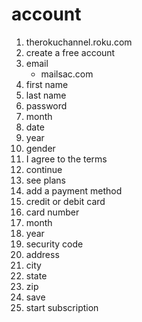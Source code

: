 # account

1. therokuchannel.roku.com
2. create a free account
3. email
   - mailsac.com
4. first name
5. last name
6. password
7. month
8. date
9. year
10. gender
11. I agree to the terms
12. continue
13. see plans
14. add a payment method
15. credit or debit card
16. card number
17. month
18. year
19. security code
20. address
21. city
22. state
23. zip
24. save
25. start subscription
